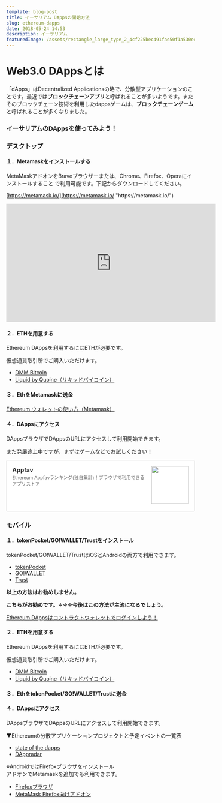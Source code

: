 ```yaml
---
template: blog-post
title: イーサリアム DAppsの開始方法
slug: ethereum-dapps
date: 2018-05-24 14:53
description: イーサリアム
featuredImage: /assets/rectangle_large_type_2_4cf225bec491fae50f1a530ec63399ed.webp
---
```

# Web3.0 DAppsとは

「dApps」はDecentralized Applicationsの略で、分散型アプリケーションのことです。最近では**ブロックチェーンアプリ**と呼ばれることが多いようです。またそのブロックチェーン技術を利用したdappsゲームは、**ブロックチェーンゲーム**と呼ばれることが多くなりました。

### イーサリアムのDAppsを使ってみよう！

### デスクトップ

#### **１．Metamaskをインストールする**

MetaMaskアドオンをBraveブラウザーまたは、Chrome、Firefox、Operaにインストールすること で利用可能です。下記からダウンロードしてください。

[https://metamask.io/](https://metamask.io/ "https\://metamask.io/")

<iframe width="560" height="315" src="https://www.youtube.com/embed/6Gf_kRE4MJU" frameborder="0" allow="accelerometer; autoplay; encrypted-media; gyroscope; picture-in-picture" allowfullscreen></iframe>

#### **２．ETHを用意する**

Ethereum DAppsを利用するにはETHが必要です。

仮想通貨取引所でご購入いただけます。

* [DMM Bitcoin](https://tr.smaad.net/redirect?zo=823327218&ad=739007590&d=cd7293bcc425c0a039294b890277c9dfe552a02c504c75b749a1cf12595daab7)
* [Liquid by Quoine（リキッドバイコイン）](https://px.a8.net/svt/ejp?a8mat=2ZL5EQ+2G4BPM+3UOI+5YZ77)

#### **３．EthをMetamaskに送金**

[Ethereum ウォレットの使い方（Metamask）](https://www.dapps-play.net/blog/song-of-myself)

#### **４．DAppsにアクセス**

DAppsブラウザでDAppsのURLにアクセスして利用開始できます。

まだ発展途上中ですが、まずはゲームなどでお試しください！

<div class="blogcardfu" style="width:auto;max-width:9999px;border:1px solid #E0E0E0;border-radius:3px;margin:10px 0;padding:15px;line-height:1.4;text-align:left;background:#FFFFFF;"><a href="https://appfav.net/ranking/?pl=30" target="_blank" style="display:block;text-decoration:none;"><span class="blogcardfu-image" style="float:right;width:100px;padding:0 0 0 10px;margin:0 0 5px 5px;"><img src="https://images.weserv.nl/?w=100&url=ssl:appfav.net/img/ipad_iphone600x200.jpg" width="100" style="width:100%;height:auto;max-height:100px;min-width:0;border:0 none;margin:0;"></span><br style="display:none"><span class="blogcardfu-title" style="font-size:112.5%;font-weight:700;color:#333333;margin:0 0 5px 0;">Appfav</span><br><span class="blogcardfu-content" style="font-size:87.5%;font-weight:400;color:#666666;">Ethereum Appfavランキング(独自集計)！ブラウザで利用できるアプリストア</span><br><span style="clear:both;display:block;overflow:hidden;height:0;">&nbsp;</span></a></div>

### **モバイル**

#### **１．tokenPocket/GO!WALLET/Trustをインストール**

tokenPocket/GO!WALLET/TrustはiOSとAndroidの両方で利用できます。

* [tokenPocket](https://dappsmarket.net/beginner/tokenpocket/tokenpocket-howtoplay/)
* [GO!WALLET](https://www.go-wallet.app/)
* [Trust](https://trustwallet.com/)

**以上の方法はお勧めしません。**

**こちらがお勧めです。↓↓↓今後はこの方法が主流になるでしょう。**

[Ethereum DAppsはコントラクトウォレットでログインしよう！](https://alis.to/masia02/articles/K8DQmM6N87Z7)

#### **２．ETHを用意する**

Ethereum DAppsを利用するにはETHが必要です。

仮想通貨取引所でご購入いただけます。

* [DMM Bitcoin](https://tr.smaad.net/redirect?zo=823327218&ad=739007590&d=cd7293bcc425c0a039294b890277c9dfe552a02c504c75b749a1cf12595daab7)
* [Liquid by Quoine（リキッドバイコイン）](https://px.a8.net/svt/ejp?a8mat=2ZL5EQ+2G4BPM+3UOI+5YZ77)

#### **３．EthをtokenPocket/GO!WALLET/Trustに送金**

#### **４．DAppsにアクセス**

DAppsブラウザでDAppsのURLにアクセスして利用開始できます。

▼Ethereumの分散アプリケーションプロジェクトと予定イベントの一覧表

* [state of the dapps](https://www.stateofthedapps.com/)
* [DAppradar](https://dappradar.com/)

※AndroidではFirefoxブラウザをインストール\
アドオンでMetamaskを追加でも利用できます。

* [Firefoxブラウザ](https://play.google.com/store/apps/details?id=org.mozilla.firefox&hl=ja)
* [MetaMask Firefox向けアドオン](https://addons.mozilla.org/ja/firefox/addon/ether-metamask/)